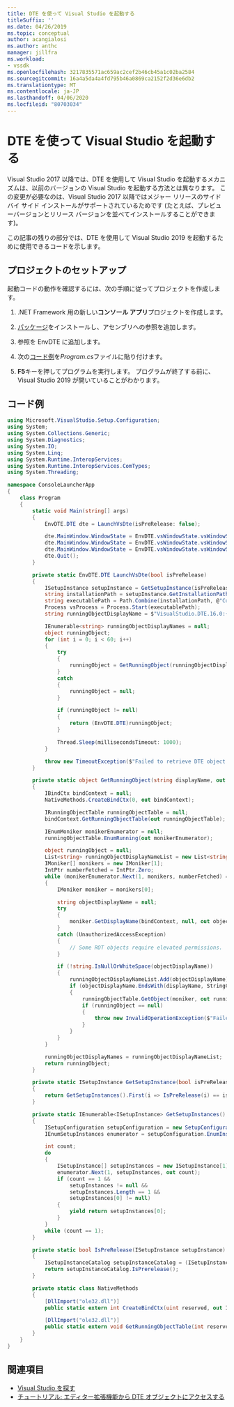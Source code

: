 ```yaml
---
title: DTE を使って Visual Studio を起動する
titleSuffix: ''
ms.date: 04/26/2019
ms.topic: conceptual
author: acangialosi
ms.author: anthc
manager: jillfra
ms.workload:
- vssdk
ms.openlocfilehash: 3217835571ac659ac2cef2b46cb45a1c02ba2584
ms.sourcegitcommit: 16a4a5da4a4fd795b46a0869ca2152f2d36e6db2
ms.translationtype: MT
ms.contentlocale: ja-JP
ms.lasthandoff: 04/06/2020
ms.locfileid: "80703034"
---
```

# <a name="launch-visual-studio-using-dte"></a>DTE を使って Visual Studio を起動する

Visual Studio 2017 以降では、DTE を使用して Visual Studio を起動するメカニズムは、以前のバージョンの Visual Studio を起動する方法とは異なります。 この変更が必要なのは、Visual Studio 2017 以降ではメジャー リリースのサイド バイ サイド インストールがサポートされているためです (たとえば、プレビューバージョンとリリース バージョンを並べてインストールすることができます)。

この記事の残りの部分では、DTE を使用して Visual Studio 2019 を起動するために使用できるコードを示します。

## <a name="set-up-the-project"></a>プロジェクトのセットアップ

起動コードの動作を確認するには、次の手順に従ってプロジェクトを作成します。

1. .NET Framework 用の新しい**コンソール アプリ**プロジェクトを作成します。

2. [パッケージ](https://www.nuget.org/packages/Microsoft.VisualStudio.Setup.Configuration.Interop/)をインストールし、アセンブリへの参照を追加します。

3. 参照を EnvDTE に追加します。

4. 次の[コード例](#example-code)を*Program.cs*ファイルに貼り付けます。

5. **F5**キーを押してプログラムを実行します。 プログラムが終了する前に、Visual Studio 2019 が開いていることがわかります。

## <a name="example-code"></a>コード例

```csharp
using Microsoft.VisualStudio.Setup.Configuration;
using System;
using System.Collections.Generic;
using System.Diagnostics;
using System.IO;
using System.Linq;
using System.Runtime.InteropServices;
using System.Runtime.InteropServices.ComTypes;
using System.Threading;

namespace ConsoleLauncherApp
{
    class Program
    {
        static void Main(string[] args)
        {
            EnvDTE.DTE dte = LaunchVsDte(isPreRelease: false);

            dte.MainWindow.WindowState = EnvDTE.vsWindowState.vsWindowStateMaximize;
            dte.MainWindow.WindowState = EnvDTE.vsWindowState.vsWindowStateMinimize;
            dte.MainWindow.WindowState = EnvDTE.vsWindowState.vsWindowStateNormal;
            dte.Quit();
        }

        private static EnvDTE.DTE LaunchVsDte(bool isPreRelease)
        {
            ISetupInstance setupInstance = GetSetupInstance(isPreRelease);
            string installationPath = setupInstance.GetInstallationPath();
            string executablePath = Path.Combine(installationPath, @"Common7\IDE\devenv.exe");
            Process vsProcess = Process.Start(executablePath);
            string runningObjectDisplayName = $"VisualStudio.DTE.16.0:{vsProcess.Id}";

            IEnumerable<string> runningObjectDisplayNames = null;
            object runningObject;
            for (int i = 0; i < 60; i++)
            {
                try
                {
                    runningObject = GetRunningObject(runningObjectDisplayName, out runningObjectDisplayNames);
                }
                catch
                {
                    runningObject = null;
                }

                if (runningObject != null)
                {
                    return (EnvDTE.DTE)runningObject;
                }

                Thread.Sleep(millisecondsTimeout: 1000);
            }

            throw new TimeoutException($"Failed to retrieve DTE object. Current running objects: {string.Join(";", runningObjectDisplayNames)}");
        }

        private static object GetRunningObject(string displayName, out IEnumerable<string> runningObjectDisplayNames)
        {
            IBindCtx bindContext = null;
            NativeMethods.CreateBindCtx(0, out bindContext);

            IRunningObjectTable runningObjectTable = null;
            bindContext.GetRunningObjectTable(out runningObjectTable);

            IEnumMoniker monikerEnumerator = null;
            runningObjectTable.EnumRunning(out monikerEnumerator);

            object runningObject = null;
            List<string> runningObjectDisplayNameList = new List<string>();
            IMoniker[] monikers = new IMoniker[1];
            IntPtr numberFetched = IntPtr.Zero;
            while (monikerEnumerator.Next(1, monikers, numberFetched) == 0)
            {
                IMoniker moniker = monikers[0];

                string objectDisplayName = null;
                try
                {
                    moniker.GetDisplayName(bindContext, null, out objectDisplayName);
                }
                catch (UnauthorizedAccessException)
                {
                    // Some ROT objects require elevated permissions.
                }

                if (!string.IsNullOrWhiteSpace(objectDisplayName))
                {
                    runningObjectDisplayNameList.Add(objectDisplayName);
                    if (objectDisplayName.EndsWith(displayName, StringComparison.Ordinal))
                    {
                        runningObjectTable.GetObject(moniker, out runningObject);
                        if (runningObject == null)
                        {
                            throw new InvalidOperationException($"Failed to get running object with display name {displayName}");
                        }
                    }
                }
            }

            runningObjectDisplayNames = runningObjectDisplayNameList;
            return runningObject;
        }

        private static ISetupInstance GetSetupInstance(bool isPreRelease)
        {
            return GetSetupInstances().First(i => IsPreRelease(i) == isPreRelease);
        }

        private static IEnumerable<ISetupInstance> GetSetupInstances()
        {
            ISetupConfiguration setupConfiguration = new SetupConfiguration();
            IEnumSetupInstances enumerator = setupConfiguration.EnumInstances();

            int count;
            do
            {
                ISetupInstance[] setupInstances = new ISetupInstance[1];
                enumerator.Next(1, setupInstances, out count);
                if (count == 1 &&
                    setupInstances != null &&
                    setupInstances.Length == 1 &&
                    setupInstances[0] != null)
                {
                    yield return setupInstances[0];
                }
            }
            while (count == 1);
        }

        private static bool IsPreRelease(ISetupInstance setupInstance)
        {
            ISetupInstanceCatalog setupInstanceCatalog = (ISetupInstanceCatalog)setupInstance;
            return setupInstanceCatalog.IsPrerelease();
        }

        private static class NativeMethods
        {
            [DllImport("ole32.dll")]
            public static extern int CreateBindCtx(uint reserved, out IBindCtx ppbc);

            [DllImport("ole32.dll")]
            public static extern void GetRunningObjectTable(int reserved, out IRunningObjectTable prot);
        }
    }
}
```

## <a name="see-also"></a>関連項目

- [Visual Studio を探す](locating-visual-studio.md)
- [チュートリアル: エディター拡張機能から DTE オブジェクトにアクセスする](walkthrough-accessing-the-dte-object-from-an-editor-extension.md)
